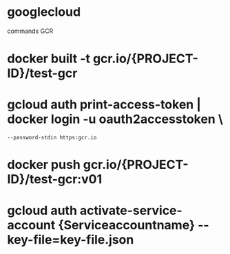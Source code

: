# googlecloud

commands GCR
# docker built -t gcr.io/{PROJECT-ID}/test-gcr
# gcloud auth print-access-token | docker login -u oauth2accesstoken \
    --password-stdin https:gcr.io
# docker push gcr.io/{PROJECT-ID}/test-gcr:v01
# gcloud auth activate-service-account {Serviceaccountname} --key-file=key-file.json
